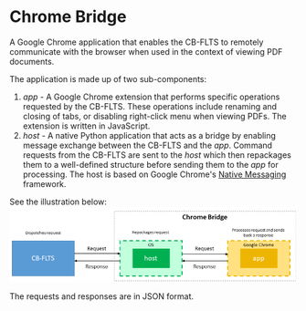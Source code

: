 # Chrome Bridge
A Google Chrome application that enables the CB-FLTS to remotely communicate with the browser when used in the context of viewing PDF documents. 

The application is made up of two sub-components:
1. *app* - A Google Chrome extension that performs specific operations requested by the CB-FLTS. These operations include renaming and closing of tabs, or disabling right-click menu when viewing PDFs. The extension is written in JavaScript.
2. *host* - A native Python application that acts as a bridge by enabling message exchange between the CB-FLTS and the *app*. Command requests from the CB-FLTS are sent to the *host* which then repackages them to a well-defined structure before sending them to the *app* for processing. The host is based on Google Chrome's [Native Messaging](https://developer.chrome.com/extensions/nativeMessaging) framework.

See the illustration below:
![alt text](cb_illustration.png "Chrome bridge message exchange")

The requests and responses are in JSON format.